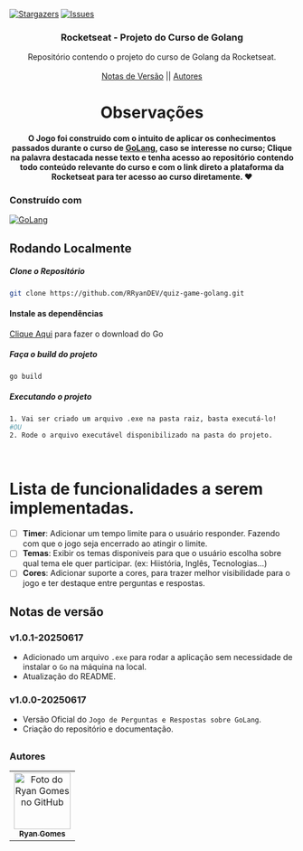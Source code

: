 <!-- Preview (Ctrl + Shift + V) -->

<a name="readme-top"></a>

[![Stargazers][stars-shield]][stars-url]
[![Issues][issues-shield]][issues-url]

<!-- PROJECT LOGO -->
<div align="center">
  <h3 align="center">Rocketseat - Projeto do Curso de Golang</h3>
  <p align="center">
    Repositório contendo o projeto do curso de Golang da Rocketseat.
    <br />
    <br />
    <a href="#notas-de-versão">Notas de Versão</a>
    ||
    <a href="#autores">Autores</a>
    </p>
</div>

<div align="center">

# Observações

#### O Jogo foi construido com o intuito de aplicar os conhecimentos passados durante o curso de [GoLang][goCurso-url], caso se interesse no curso; Clique na palavra destacada nesse texto e tenha acesso ao repositório contendo todo conteúdo relevante do curso e com o link direto a plataforma da Rocketseat para ter acesso ao curso diretamente. ❤

</div>

### Construído com

[![GoLang][GoLang]][go-url]

## Rodando Localmente

##### Clone o Repositório

```bash
git clone https://github.com/RRyanDEV/quiz-game-golang.git
```

#### Instale as dependências

[Clique Aqui](https://go.dev/dl/) para fazer o download do Go

##### Faça o build do projeto

```bash
go build
```

##### Executando o projeto

```bash
1. Vai ser criado um arquivo .exe na pasta raiz, basta executá-lo!
#OU
2. Rode o arquivo executável disponibilizado na pasta do projeto.
```

<br />

# Lista de funcionalidades a serem implementadas.

- [ ] **Timer**: Adicionar um tempo limite para o usuário responder. Fazendo com que o jogo seja encerrado ao atingir o limite.
- [ ] **Temas**: Exibir os temas disponiveis para que o usuário escolha sobre qual tema ele quer participar. (ex: Hiistória, Inglês, Tecnologias...)
- [ ] **Cores**: Adicionar suporte a cores, para trazer melhor visibilidade para o jogo e ter destaque entre perguntas e respostas.

<a name="section-changelog">

## Notas de versão

</a>

### v1.0.1-20250617

- Adicionado um arquivo `.exe` para rodar a aplicação sem necessidade de instalar o `Go` na máquina na local.
- Atualização do README.

### v1.0.0-20250617

- Versão Oficial do `Jogo de Perguntas e Respostas sobre GoLang`.
- Criação do repositório e documentação.

##

<a name="section-autores">

### Autores

</a>

<table>
  <tr>
    <td align="center">
      <a href="#">
        <img src="https://avatars.githubusercontent.com/u/85912228?v=4" width="100px;" alt="Foto do Ryan Gomes no GitHub"/><br>
        <sub>
          <b>Ryan Gomes</b>
        </sub>
      </a>
    </td>
</table>

[stars-shield]: https://img.shields.io/github/stars/RRyanDEV/quiz-game-golang?style=for-the-badge
[stars-url]: https://github.com/RRyanDEV/quiz-game-golang/stargazers
[issues-shield]: https://img.shields.io/github/issues/RRyanDEV/quiz-game-golang?style=for-the-badge
[issues-url]: https://github.com/RRyanDEV/quiz-game-golang/issues
[GoLang]: https://img.shields.io/badge/go-%2300ADD8.svg?style=for-the-badge&logo=go&logoColor=white
[go-url]: https://go.dev/
[goCurso-url]: https://github.com/RRyanDEV/rocketseat-curso-golang

